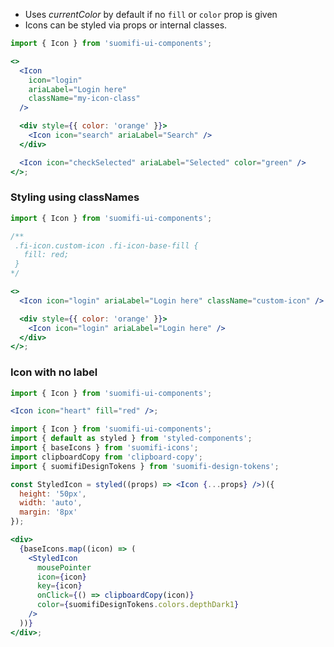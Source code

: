 - Uses _currentColor_ by default if no `fill` or `color` prop is given
- Icons can be styled via props or internal classes.

```jsx
import { Icon } from 'suomifi-ui-components';

<>
  <Icon
    icon="login"
    ariaLabel="Login here"
    className="my-icon-class"
  />

  <div style={{ color: 'orange' }}>
    <Icon icon="search" ariaLabel="Search" />
  </div>

  <Icon icon="checkSelected" ariaLabel="Selected" color="green" />
</>;
```

### Styling using classNames

```jsx
import { Icon } from 'suomifi-ui-components';

/**
 .fi-icon.custom-icon .fi-icon-base-fill {
   fill: red;
 }
*/

<>
  <Icon icon="login" ariaLabel="Login here" className="custom-icon" />

  <div style={{ color: 'orange' }}>
    <Icon icon="login" ariaLabel="Login here" />
  </div>
</>;
```

### Icon with no label

```jsx
import { Icon } from 'suomifi-ui-components';

<Icon icon="heart" fill="red" />;
```

```jsx noeditor
import { Icon } from 'suomifi-ui-components';
import { default as styled } from 'styled-components';
import { baseIcons } from 'suomifi-icons';
import clipboardCopy from 'clipboard-copy';
import { suomifiDesignTokens } from 'suomifi-design-tokens';

const StyledIcon = styled((props) => <Icon {...props} />)({
  height: '50px',
  width: 'auto',
  margin: '8px'
});

<div>
  {baseIcons.map((icon) => (
    <StyledIcon
      mousePointer
      icon={icon}
      key={icon}
      onClick={() => clipboardCopy(icon)}
      color={suomifiDesignTokens.colors.depthDark1}
    />
  ))}
</div>;
```
